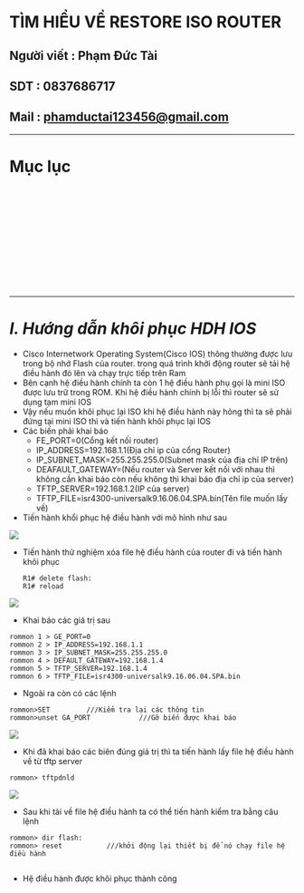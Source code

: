 <!--
# h1
## h2
### h3
#### h4
##### h5
###### h6

*in nghiêng*

**bôi đậm**

***vừa in nghiêng vừa bôi đậm***

`inlide code`

```php

echo ("highlight code");

```

[Link test](https://viblo.asia/helps/cach-su-dung-markdown-bxjvZYnwkJZ)

![markdown](https://images.viblo.asia/518eea86-f0bd-45c9-bf38-d5cb119e947d.png)

* mục 3
* mục 2
* mục 1

1. item 1
2. item 2
3. item 3

***
horizonal rules

> text

{@youtube: https://www.youtube.com/watch?v=HndN6P9ke6U}
* Cài đặt nginx bằng câu lệnh sau
```php
dnf -y install nginx
```
*	Cấu hình nginx như sau
```php
vi /etc/nginx/nginx.conf

 Server{
     ...
     server_name www.srv.world;
     ...
 }
 
-->

# TÌM HIỂU VỀ RESTORE ISO ROUTER
## Người viết : Phạm Đức Tài
## SDT : 0837686717
## Mail : phamductai123456@gmail.com

***
# Mục lục
# []()

## &ensp; []()

## &ensp; []()

## &ensp; []()

# []()
***
# ***I.	Hướng dẫn khôi phục HDH IOS***
* Cisco Internetwork Operating System(Cisco IOS) thông thường được lưu trong bộ nhớ Flash của router. trong quá trình khởi động router sẽ tải hệ điều hành đó lên và chạy trực tiếp trên Ram
* Bên cạnh hệ điều hành chính ta còn 1 hệ điều hành phụ gọi là mini ISO được lưu trữ trong ROM. Khi hệ điều hành chính bị lỗi thì router sẽ sử dụng tạm mini IOS
* Vậy nếu muốn khôi phục lại ISO khi hệ điều hành này hỏng thì ta sẽ phải đứng tại mini ISO thì và tiến hành khôi phục lại IOS
* Các biến phải khai báo
    * FE_PORT=0(Cổng kết nối router) 
    * IP_ADDRESS=192.168.1.1(Địa chỉ ip của cổng Router)
    * IP_SUBNET_MASK=255.255.255.0(Subnet mask của địa chỉ IP trên)
    * DEAFAULT_GATEWAY=(Nếu router và Server kết nối với nhau thì không cần khai báo còn nếu không thì khai báo địa chỉ ip của server)
    * TFTP_SERVER=192.168.1.2(IP của server)
    * TFTP_FILE=isr4300-universalk9.16.06.04.SPA.bin(Tên file muốn lấy về) 
* Tiến hành khổi phục hệ điều hành với mô hình như sau

![](https://user-images.githubusercontent.com/52046920/182059368-34ff07d3-9a00-4056-98c2-17957752a6df.png)
* Tiến hành thử nghiệm xóa file hệ điều hành của router đi và tiến hành khôi phục
    ```cisco
    R1# delete flash:
    R1# reload
    ```

![](https://user-images.githubusercontent.com/52046920/182059370-8424733d-f933-4c46-9b48-158ef4a80981.png)
* Khai báo các giá trị sau
```cisco
rommon 1 > GE_PORT=0
rommon 2 > IP_ADDRESS=192.168.1.1
rommon 3 > IP_SUBNET_MASK=255.255.255.0
rommon 4 > DEFAULT_GATEWAY=192.168.1.4
rommon 5 > TFTP_SERVER=192.168.1.4
rommon 6 > TFTP_FILE=isr4300-universalk9.16.06.04.SPA.bin
```
* Ngoài ra còn có các lệnh
```cisco
rommon>SET         ///Kiểm tra lại các thông tin
rommon>unset GA_PORT            ///Gỡ biến được khai báo
```
![](https://user-images.githubusercontent.com/52046920/182059973-3709fb3c-0baa-4c6e-bf16-9aca104f2698.png)

* Khi đã khai báo các biên đúng giá trị thì ta tiến hành lấy file hệ điều hành về từ tftp server
```cisco
rommon> tftpdnld
```

![](https://user-images.githubusercontent.com/52046920/182059374-c0a8d817-f78b-4a3a-ada0-ecd66ab5c213.png)
* Sau khi tải về file hệ điều hành ta có thể tiến hành kiểm tra bằng câu lệnh
```cisco
rommon> dir flash:
rommon> reset           ///khởi động lại thiết bị để nó chạy file hệ điều hành
```
![]()
* Hệ điều hành được khôi phục thành công